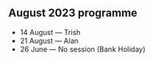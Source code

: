 ## August 2023 programme

* 14 August — Trish
* 21 August — Alan
* 26 June — No session (Bank Holiday)
